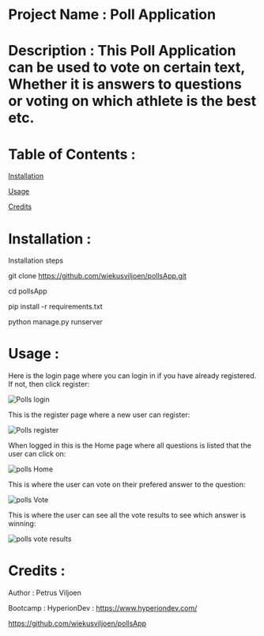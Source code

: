 # Project Name : Poll Application

# Description : This Poll Application can be used to vote on certain text, Whether it is answers to questions or voting on which athlete is the best etc.

# Table of Contents : 

[Installation](https://github.com/wiekusviljoen/pollsApp/blob/main/README.md#installation-)

[Usage](https://github.com/wiekusviljoen/pollsApp/blob/main/README.md#usage-)

[Credits](https://github.com/wiekusviljoen/pollsApp/blob/main/README.md#credits-)

# Installation :

Installation steps

git clone https://github.com/wiekusviljoen/pollsApp.git

cd pollsApp

pip install -r requirements.txt

python manage.py runserver

# Usage :

Here is the login page where you can login in if you have already registered. If not, then click register:

![Polls login](https://github.com/wiekusviljoen/pollsApp/assets/92153476/989adafa-a7a3-4e08-83aa-a03f7a5f6371)

This is the register page where a new user can register:

![Polls register](https://github.com/wiekusviljoen/pollsApp/assets/92153476/67c1b38d-66ef-4d62-b2fd-ca57c23385f0)

When logged in this is the Home page where all questions is listed that the user can click on:

![polls Home](https://github.com/wiekusviljoen/pollsApp/assets/92153476/f72cefd1-fae1-4816-ba66-869f5056132d)

This is where the user can vote on their prefered answer to the question:

![polls Vote](https://github.com/wiekusviljoen/pollsApp/assets/92153476/794f0df7-764d-4227-952b-71bb34365abe)

This is where the user can see all the vote results to see which answer is winning:

![polls vote results](https://github.com/wiekusviljoen/pollsApp/assets/92153476/c4eefb5b-8203-42a8-afde-59c1462b0d64)

# Credits : 

Author : Petrus Viljoen

Bootcamp : HyperionDev : https://www.hyperiondev.com/

https://github.com/wiekusviljoen/pollsApp
